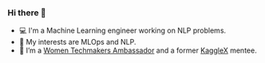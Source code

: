 ### Hi there 👋

* 💻 I'm a Machine Learning engineer working on NLP problems.
* 🌱 My interests are MLOps and NLP.
* 🔭 I’m a [Women Techmakers Ambassador](https://developers.google.com/womentechmakers) and a former [KaggleX](https://www.kaggle.com/kagglex) mentee.

